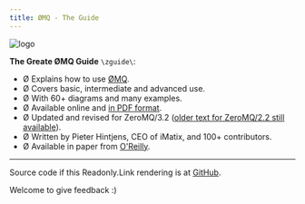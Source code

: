 ```yaml
---
title: ØMQ - The Guide
---
```


![logo](https://readonlylink-books.netlify.app/zguide/images/logo.gif)

**The Greate ØMQ Guide** `\zguide\`:

- Ø Explains how to use [ØMQ](http://www.zeromq.com).
- Ø Covers basic, intermediate and advanced use.
- Ø With 60+ diagrams and many examples.
- Ø Available online and [in PDF format](http://hintjens.com/books).
- Ø Updated and revised for ZeroMQ/3.2 ([older text for ZeroMQ/2.2 still available](http://zguide2.zeromq.org)).
- Ø Written by Pieter Hintjens, CEO of iMatix, and 100+ contributors.
- Ø Available in paper from [O'Reilly](http://shop.oreilly.com/product/0636920026136.do).

------

Source code if this Readonly.Link rendering is at [GitHub](https://github.com/readonlylink/readonlylink-books/tree/master/zguide).

Welcome to give feedback :)
